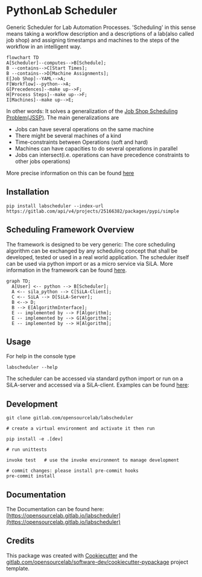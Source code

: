 # PythonLab Scheduler

Generic Scheduler for Lab Automation Processes. 'Scheduling' in this sense means
taking a workflow description and a descriptions of a lab(also called job shop) and assigning timestamps and machines to the steps of the workflow in an intelligent way.

```mermaid
flowchart TD
A[Scheduler]--computes-->B[Schedule];
B --contains-->C[Start Times];
B --contains-->D[Machine Assignments];
E[Job Shop]--YAML-->A;
F[Workflow]--python-->A;
G[Precedences]--make up-->F;
H[Process Steps]--make up-->F;
I[Machines]--make up-->E;
```

In other words: It solves a generalization of the
[Job Shop Scheduling Problem(JSSP)](https://en.wikipedia.org/wiki/Job-shop_scheduling).
The main generalizations are

-   Jobs can have several operations on the same machine
-   There might be several machines of a kind
-   Time-constraints between Operations (soft and hard)
-   Machines can have capacities to do several operations in parallel
-   Jobs can intersect(i.e. operations can have precedence constraints to other jobs operations)

More precise information on this can be found [here](docs/architecture/problem_definition.md)

## Installation

    pip install labscheduler --index-url https://gitlab.com/api/v4/projects/25166382/packages/pypi/simple

## Scheduling Framework Overview

The framework is designed to be very generic:
The core scheduling algorithm can be exchanged by any scheduling concept that shall be developed, tested or used in a real world application.
The scheduler itself can be used via python import or as a micro service via SiLA.
More information in the framework can be found [here](docs/architecture/framework.md).

```mermaid
graph TD;
  A[User] <-- python --> B[Scheduler];
  A <-- sila_python --> C[SiLA-Client];
  C <-- SiLA --> D[SiLA-Server];
  B <--> D;
  B --> E[AlgorithmInterface];
  E -- implemented by --> F[Algorithm];
  E -- implemented by --> G[Algorithm];
  E -- implemented by --> H[Algorithm];
```

## Usage

For help in the console type

    labscheduler --help

The scheduler can be accessed via standard python import or run on a SiLA-server and accessed via a SiLA-client.
Examples can be found [here](docs/usage.rst):

## Development

    git clone gitlab.com/opensourcelab/labscheduler

    # create a virtual environment and activate it then run

    pip install -e .[dev]

    # run unittests

    invoke test   # use the invoke environment to manage development

    # commit changes: please install pre-commit hooks
    pre-commit install

## Documentation

The Documentation can be found here: [https://opensourcelab.gitlab.io/labscheduler](https://opensourcelab.gitlab.io/labscheduler)

## Credits

This package was created with [Cookiecutter](https://github.com/audreyr/cookiecutter)
and the [gitlab.com/opensourcelab/software-dev/cookiecutter-pypackage](https://gitlab.com/opensourcelab/software-dev/cookiecutter-pypackage) project template.
